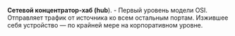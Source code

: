 **Сетевой концентратор-хаб (hub**). - Первый уровень модели OSI. Отправляет трафик от источника ко всем остальным портам. Изжившее себя устройство — по крайней мере на корпоративном уровне.